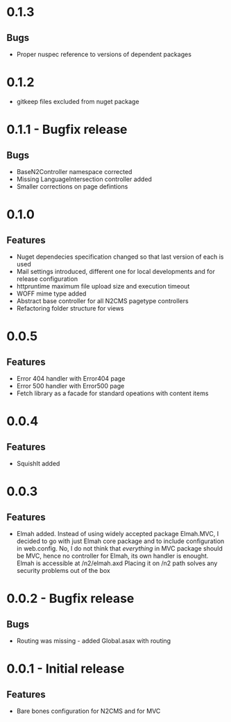 
0.1.3
=====
Bugs
----
* Proper nuspec reference to versions of dependent packages

0.1.2
=====
* gitkeep files excluded from nuget package

0.1.1 - Bugfix release
=====
Bugs
----
* BaseN2Controller namespace corrected
* Missing LanguageIntersection controller added
* Smaller corrections on page defintions

0.1.0
=====
Features
----
* Nuget dependecies specification changed so that last version of each is used
* Mail settings introduced, different one for local developments and for release configuration
* httpruntime maximum file upload size and execution timeout
* WOFF mime type added
* Abstract base controller for all N2CMS pagetype controllers
* Refactoring folder structure for views

0.0.5
=====
Features
----
* Error 404 handler with Error404 page
* Error 500 handler with Error500 page
* Fetch library as a facade for standard opeations with content items

0.0.4
====
Features
----
* SquishIt added

0.0.3
====
Features
----
* Elmah added. Instead of using widely accepted package Elmah.MVC, I decided to go with 
just Elmah core package and to include configuration in web.config. No, I do not think
that _everything_ in MVC package should be MVC, hence no controller for Elmah, its own
handler is enought.
Elmah is accessible at /n2/elmah.axd
Placing it on /n2 path solves any security problems out of the box

0.0.2 - Bugfix release
====
Bugs
----
* Routing was missing - added Global.asax with routing

0.0.1 - Initial release
====
Features
----
* Bare bones configuration for N2CMS and for MVC